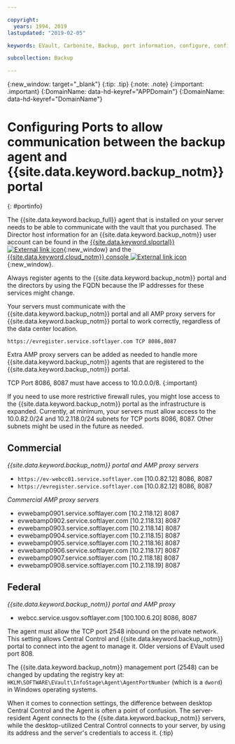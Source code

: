 ```yaml
---

copyright:
  years: 1994, 2019
lastupdated: "2019-02-05"

keywords: EVault, Carbonite, Backup, port information, configure, configuring,

subcollection: Backup

---
```

{:new_window: target="_blank"}
{:tip: .tip}
{:note: .note}
{:important: .important}
{:DomainName: data-hd-keyref="APPDomain"}
{:DomainName: data-hd-keyref="DomainName"}

# Configuring Ports to allow communication between the backup agent and {{site.data.keyword.backup_notm}} portal
{: #portinfo}

The {{site.data.keyword.backup_full}} agent that is installed on your server needs to be able to communicate with the vault that you purchased. The Director host information for an {{site.data.keyword.backup_notm}} user account can be found in the [{{site.data.keyword.slportal}} ![External link icon](../../icons/launch-glyph.svg "External link icon")](https://control.softlayer.com/){:new_window} and the [{{site.data.keyword.cloud_notm}} console ![External link icon](../../icons/launch-glyph.svg "External link icon")](https://{DomainName}/){:new_window}.

Always register agents to the {{site.data.keyword.backup_notm}} portal and the directors by using the FQDN because the IP addresses for these services might change.

Your servers must communicate with the {{site.data.keyword.backup_notm}} portal and all AMP proxy servers for {{site.data.keyword.backup_notm}} portal to work correctly, regardless of the data center location.

```
https://evregister.service.softlayer.com TCP 8086,8087
```

Extra AMP proxy servers can be added as needed to handle more {{site.data.keyword.backup_notm}} agents that are registered to the {{site.data.keyword.backup_notm}} portal.

TCP Port 8086, 8087 must have access to 10.0.0.0/8.
{:important}

If you need to use more restrictive firewall rules, you might lose access to the {{site.data.keyword.backup_notm}} portal as the infrastructure is expanded. Currently, at minimum, your servers must allow access to the 10.0.82.0/24 and 10.2.118.0/24 subnets for TCP ports 8086, 8087. Other subnets might be used in the future as needed.

## Commercial

*{{site.data.keyword.backup_notm}} portal and AMP proxy servers*

- `https://ev-webcc01.service.softlayer.com` [10.0.82.12] 8086, 8087
- `https://evregister.service.softlayer.com` [10.0.82.12] 8086, 8087

*Commercial AMP proxy servers*

- evwebamp0901.service.softlayer.com [10.2.118.12] 8087
- evwebamp0902.service.softlayer.com [10.2.118.13] 8087
- evwebamp0903.service.softlayer.com [10.2.118.14] 8087
- evwebamp0904.service.softlayer.com [10.2.118.15] 8087
- evwebamp0905.service.softlayer.com [10.2.118.16] 8087
- evwebamp0906.service.softlayer.com [10.2.118.17] 8087
- evwebamp0907.service.softlayer.com [10.2.118.18] 8087
- evwebamp0908.service.softlayer.com [10.2.118.19] 8087

## Federal

*{{site.data.keyword.backup_notm}} portal and AMP proxy*

- webcc.service.usgov.softlayer.com [100.100.6.20] 8086, 8087

The agent must allow the TCP port 2548 inbound on the private network. This setting allows Central Control and {{site.data.keyword.backup_notm}} portal to connect into the agent to manage it. Older versions of EVault used port 808.

The {{site.data.keyword.backup_notm}} management port (2548) can be changed by updating the registry key at: `HKLM\SOFTWARE\EVault\InfoStage\Agent\AgentPortNumber` (which is a `dword`) in Windows operating systems.

When it comes to connection settings, the difference between desktop Central Control and the Agent is often a point of confusion. The server-resident Agent connects to the {{site.data.keyword.backup_notm}} servers, while the desktop-utilized Central Control connects to your server, by using its address and the server's credentials to access it.
{:tip}
